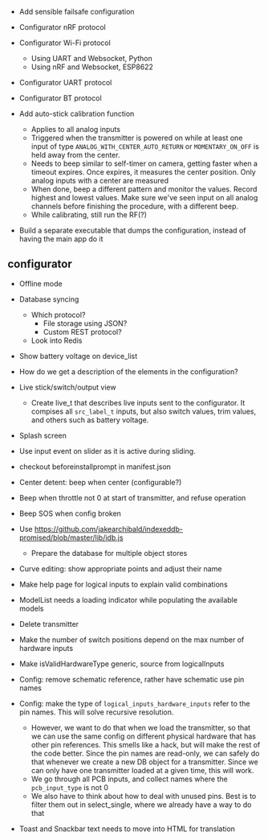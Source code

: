 - Add sensible failsafe configuration

- Configurator nRF protocol
- Configurator Wi-Fi protocol
  - Using UART and Websocket, Python
  - Using nRF and Websocket, ESP8622
- Configurator UART protocol
- Configurator BT protocol

- Add auto-stick calibration function
    - Applies to all analog inputs
    - Triggered when the transmitter is powered on while at least one input
      of type `ANALOG_WITH_CENTER_AUTO_RETURN` or `MOMENTARY_ON_OFF` is
      held away from the center.
    - Needs to beep similar to self-timer on camera, getting faster when a
      timeout expires. Once expires, it measures the center position.
      Only analog inputs with a center are measured
    - When done, beep a different pattern and monitor the values. Record highest
      and lowest values. Make sure we've seen input on all analog channels
      before finishing the procedure, with a different beep.
    - While calibrating, still run the RF(?)


- Build a separate executable that dumps the configuration, instead of having
  the main app do it

## configurator
- Offline mode

- Database syncing
  - Which protocol?
    - File storage using JSON?
    - Custom REST protocol?
  - Look into Redis


- Show battery voltage on device_list

- How do we get a description of the elements in the configuration?

- Live stick/switch/output view
  - Create live_t that describes live inputs sent to the configurator. It compises
    all `src_label_t` inputs, but also switch values, trim values, and others
    such as battery voltage.

- Splash screen

- Use input event on slider as it is active during sliding.

- checkout beforeinstallprompt in manifest.json


- Center detent: beep when center (configurable?)

- Beep when throttle not 0 at start of transmitter, and refuse operation

- Beep SOS when config broken

- Use https://github.com/jakearchibald/indexeddb-promised/blob/master/lib/idb.js
  - Prepare the database for multiple object stores

- Curve editing: show appropriate points and adjust their name

- Make help page for logical inputs to explain valid combinations

- ModelList needs a loading indicator while populating the available models

- Delete transmitter

- Make the number of switch positions depend on the max number of hardware inputs

- Make isValidHardwareType generic, source from logicalInputs

- Config: remove schematic reference, rather have schematic use pin names
- Config: make the type of `logical_inputs_hardware_inputs` refer to the pin names. This will solve recursive resolution.
  - However, we want to do that when we load the transmitter, so that we can use the same config on different physical hardware that has other pin references. This smells like a hack, but will make the rest of the code better. Since the pin names are read-only, we can safely do that whenever we create a new DB object for a transmitter. Since we can only have one transmitter loaded at a given time, this will work.
  - We go through all PCB inputs, and collect names where the `pcb_input_type` is not 0
  - We also have to think about how to deal with unused pins. Best is to filter them out in select_single, where we already have a way to do that

- Toast and Snackbar text needs to move into HTML for translation
